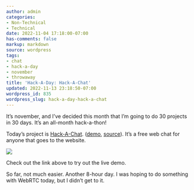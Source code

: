 ```yaml
---
author: admin
categories:
- Non-Technical
- Technical
date: 2022-11-04 17:18:00-07:00
has-comments: false
markup: markdown
source: wordpress
tags:
- chat
- hack-a-day
- november
- throwaway
title: 'Hack-A-Day: Hack-A-Chat'
updated: 2022-11-13 23:18:50-07:00
wordpress_id: 835
wordpress_slug: hack-a-day-hack-a-chat
---
```

It’s november, and I’ve decided this month that I’m going to do 30 projects in 30 days. It’s an all-month hack-a-thon!

Today’s project is [Hack-A-Chat](https://tilde.za3k.com/hackaday/chat/). ([demo](https://tilde.za3k.com/hackaday/chat/), [source](https://github.com/za3k/day04_chat)). It’s a free web chat for anyone that goes to the website.

[![](../wp-content/uploads/2022/11/2022-11-04-201210_1920x1080_scrot-crop-1024x553.png)](https://tilde.za3k.com/hackaday/chat/)

Check out the link above to try out the live demo.

So far, not much easier. Another 8-hour day. I was hoping to do something with WebRTC today, but I didn’t get to it.
